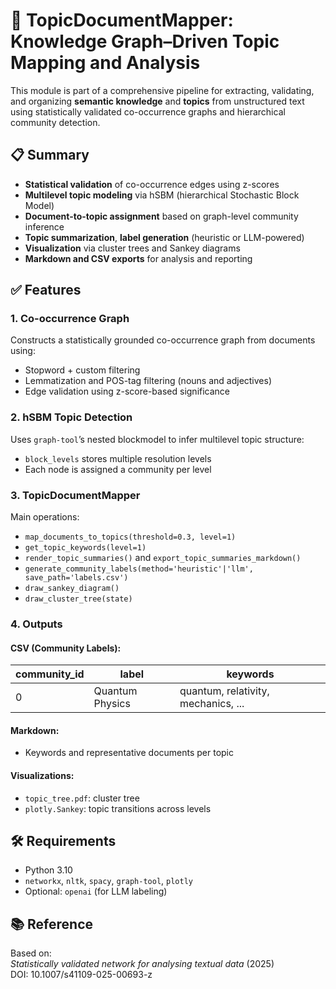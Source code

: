 # 🧠 TopicDocumentMapper: Knowledge Graph–Driven Topic Mapping and Analysis

This module is part of a comprehensive pipeline for extracting, validating, and organizing **semantic knowledge** and **topics** from unstructured text using statistically validated co-occurrence graphs and hierarchical community detection.

## 📋 Summary

- **Statistical validation** of co-occurrence edges using z-scores
- **Multilevel topic modeling** via hSBM (hierarchical Stochastic Block Model)
- **Document-to-topic assignment** based on graph-level community inference
- **Topic summarization**, **label generation** (heuristic or LLM-powered)
- **Visualization** via cluster trees and Sankey diagrams
- **Markdown and CSV exports** for analysis and reporting

## ✅ Features

### 1. Co-occurrence Graph
Constructs a statistically grounded co-occurrence graph from documents using:
- Stopword + custom filtering
- Lemmatization and POS-tag filtering (nouns and adjectives)
- Edge validation using z-score-based significance

### 2. hSBM Topic Detection
Uses `graph-tool`’s nested blockmodel to infer multilevel topic structure:
- `block_levels` stores multiple resolution levels
- Each node is assigned a community per level

### 3. TopicDocumentMapper

Main operations:
- `map_documents_to_topics(threshold=0.3, level=1)`
- `get_topic_keywords(level=1)`
- `render_topic_summaries()` and `export_topic_summaries_markdown()`
- `generate_community_labels(method='heuristic'|'llm', save_path='labels.csv')`
- `draw_sankey_diagram()`
- `draw_cluster_tree(state)`

### 4. Outputs

#### CSV (Community Labels):
| community_id | label           | keywords                             |
|--------------|------------------|--------------------------------------|
| 0            | Quantum Physics | quantum, relativity, mechanics, ... |

#### Markdown:
- Keywords and representative documents per topic

#### Visualizations:
- `topic_tree.pdf`: cluster tree
- `plotly.Sankey`: topic transitions across levels

## 🛠 Requirements

- Python 3.10
- `networkx`, `nltk`, `spacy`, `graph-tool`, `plotly`
- Optional: `openai` (for LLM labeling)

## 📚 Reference

Based on:  
*Statistically validated network for analysing textual data* (2025)  
DOI: 10.1007/s41109-025-00693-z
